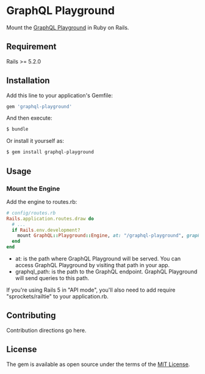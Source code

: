 # GraphQL Playground
Mount the [GraphQL Playground](https://github.com/prisma/graphql-playground) in Ruby on Rails.

## Requirement
Rails >= 5.2.0

## Installation
Add this line to your application's Gemfile:

```ruby
gem 'graphql-playground'
```

And then execute:
```bash
$ bundle
```

Or install it yourself as:
```bash
$ gem install graphql-playground
```
## Usage
### Mount the Engine
Add the engine to routes.rb:

```ruby
# config/routes.rb
Rails.application.routes.draw do
  # ...
  if Rails.env.development?
    mount GraphQL::Playground::Engine, at: "/graphql-playground", graphql_path: "/graphql"
  end
end
```

- at: is the path where GraphQL Playground will be served. You can access GraphQL Playground by visiting that path in your app.
- graphql_path: is the path to the GraphQL endpoint. GraphQL Playground will send queries to this path.

If you're using Rails 5 in "API mode", you'll also need to add require "sprockets/railtie" to your application.rb.

## Contributing
Contribution directions go here.

## License
The gem is available as open source under the terms of the [MIT License](https://opensource.org/licenses/MIT).
